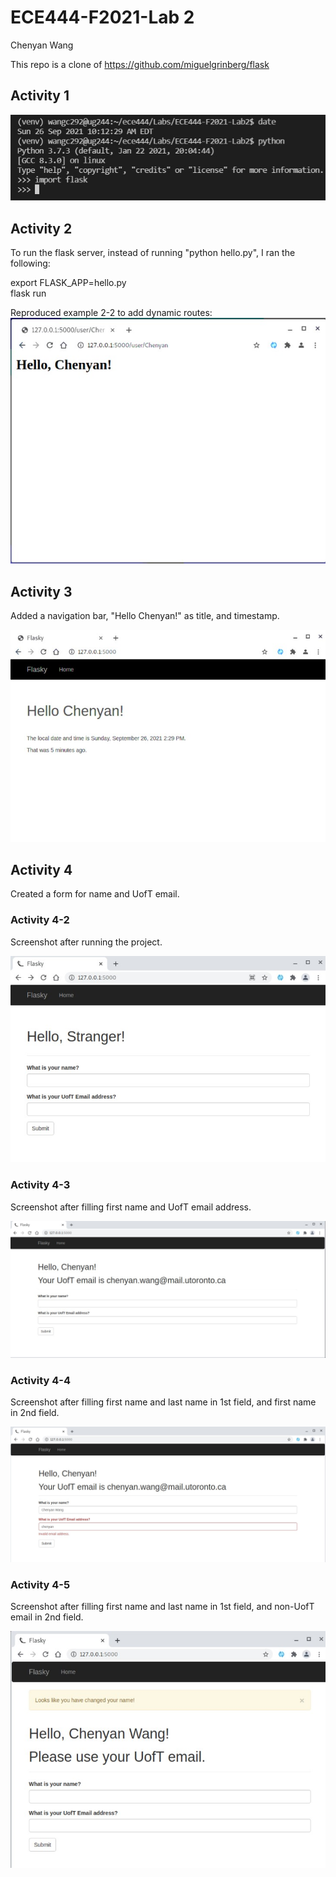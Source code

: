 # ECE444-F2021-Lab 2

Chenyan Wang  

This repo is a clone of https://github.com/miguelgrinberg/flask

## Activity 1
![alt text](imgs/activity1.jpg)  

## Activity 2
To run the flask server, instead of running "python hello.py", I ran the following:  

export FLASK_APP=hello.py  
flask run  

Reproduced example 2-2 to add dynamic routes:  
![alt text](imgs/activity2.jpg)  

## Activity 3
Added a navigation bar, "Hello Chenyan!" as title, and timestamp.  

![alt text](imgs/activity3.jpg)  

## Activity 4

Created a form for name and UofT email.  

### Activity 4-2
Screenshot after running the project.  

![alt text](imgs/activity4_2.jpg)  

### Activity 4-3
Screenshot after filling first name and UofT email address.  

![alt text](imgs/activity4_3.jpg)  

### Activity 4-4
Screenshot after filling first name and last name in 1st field, and first name in 2nd field.  

![alt text](imgs/activity4_4.jpg)  

### Activity 4-5
Screenshot after filling first name and last name in 1st field, and non-UofT email in 2nd field.  

![alt text](imgs/activity4_5.jpg)  
